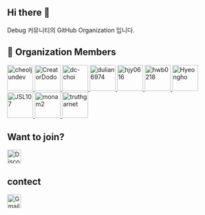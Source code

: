 
  ## Hi there 👋

  <!--

  **Here are some ideas to get you started:**

  🙋‍♀️ A short introduction - what is your organization all about?
  🌈 Contribution guidelines - how can the community get involved?
  👩‍💻 Useful resources - where can the community find your docs? Is there anything else the community should know?
  🍿 Fun facts - what does your team eat for breakfast?
  🧙 Remember, you can do mighty things with the power of [Markdown](https://docs.github.com/github/writing-on-github/getting-started-with-writing-and-formatting-on-github/basic-writing-and-formatting-syntax)
  -->
  Debug 커뮤니티의 GitHub Organization 입니다.

  ## 👥 Organization Members
  <a href="https://github.com/cheoljundev">
        <img src="https://avatars.githubusercontent.com/u/165401039?v=4" width="60" alt="cheoljundev" />
      </a>
<a href="https://github.com/CreatorDodo">
        <img src="https://avatars.githubusercontent.com/u/112838087?v=4" width="60" alt="CreatorDodo" />
      </a>
<a href="https://github.com/dc-choi">
        <img src="https://avatars.githubusercontent.com/u/57163578?v=4" width="60" alt="dc-choi" />
      </a>
<a href="https://github.com/dulian6974">
        <img src="https://avatars.githubusercontent.com/u/213153586?v=4" width="60" alt="dulian6974" />
      </a>
<a href="https://github.com/hjy0616">
        <img src="https://avatars.githubusercontent.com/u/105771997?v=4" width="60" alt="hjy0616" />
      </a>
<a href="https://github.com/hwb0218">
        <img src="https://avatars.githubusercontent.com/u/52212226?v=4" width="60" alt="hwb0218" />
      </a>
<a href="https://github.com/Hyeongho">
        <img src="https://avatars.githubusercontent.com/u/26238393?v=4" width="60" alt="Hyeongho" />
      </a>
<a href="https://github.com/JSL107">
        <img src="https://avatars.githubusercontent.com/u/95362504?v=4" width="60" alt="JSL107" />
      </a>
<a href="https://github.com/monam2">
        <img src="https://avatars.githubusercontent.com/u/138136517?v=4" width="60" alt="monam2" />
      </a>
<a href="https://github.com/truthgarnet">
        <img src="https://avatars.githubusercontent.com/u/57488270?v=4" width="60" alt="truthgarnet" />
      </a>

  ## Want to join?
  <a href="https://discord.gg/7sAYdbff">
    <img src="https://skillicons.dev/icons?i=discord" width="32" height="32" alt="Discord"/>
  </a>

  ## contect
  <a href="mailto:debug331@gmail.com">
    <img src="https://upload.wikimedia.org/wikipedia/commons/4/4e/Gmail_Icon.png" width="32" height="32" alt="Gmail"/>
  </a>
  